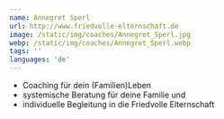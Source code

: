 ```yaml
---
name: Annegret Sperl
url: http://www.friedvolle-elternschaft.de
image: /static/img/coaches/Annegret_Sperl.jpg
webp: /static/img/coaches/Annegret_Sperl.webp
tags: ''
languages: 'de'
---
```


<ul><li>Coaching für dein (Familien)Leben</li><li>systemische Beratung für deine Familie und</li><li>individuelle Begleitung in die Friedvolle Elternschaft</li></ul>